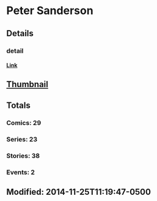 # Peter  Sanderson 
## Details
### detail
#### [Link](http://marvel.com/comics/creators/4451/peter_sanderson?utm_campaign=apiRef&utm_source=225578a89fc76f3d20fbffda5d17a88d)
## [Thumbnail](http://i.annihil.us/u/prod/marvel/i/mg/2/a0/4c363ba453331.jpg)
## Totals
### Comics: 29
### Series: 23
### Stories: 38
### Events: 2
## Modified: 2014-11-25T11:19:47-0500